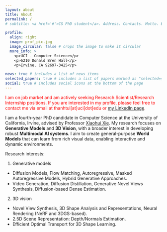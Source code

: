 ```yaml
---
layout: about
title: About
permalink: /
# subtitle: <a href='#'>CS PhD student</a>. Address. Contacts. Motto. Etc.

profile:
  align: right
  image: prof_pic.jpg
  image_circular: false # crops the image to make it circular
  more_info: >
    <p>UCI - Computer Science</p>
    <p>6210 Donald Bren Hall</p>
    <p>Irvine, CA 92697-3425</p>

news: true # includes a list of news items
selected_papers: true # includes a list of papers marked as "selected={true}"
social: true # includes social icons at the bottom of the page
---
```



<span style="color:red">I am on job market and am actively seeking Research Scientist/Research Internship positions. If you are interested in my profile, please feel free to contact me via email at thanhtul[at]uci[dot]edu or [my LinkedIn page](https://www.linkedin.com/in/thanh-tung-le-741668170/).</span>

I am a fourth-year PhD candidate in Computer Science at the University of California, Irvine, advised by Professor [Xiaohui Xie](https://uci-xie-lab.github.io/). My research focuses on **Generative Models** and **3D Vision**, with a broader interest in developing robust **Multimodal AI systems**. I aim to create general-purpose **World Models** that can learn from rich visual data, enabling interactive and dynamic environments.

<!-- I am a fourth-year PhD candidate in Computer Science, University of California Irvine (UCI) advised by Professor [Xiaohui Xie](https://uci-xie-lab.github.io/). My research interests are in Generative models and 3D. I am also interested in building multimodal AI systems that are robust. My goal is to build general purpose world models, in which AI systems learn from rich visual information, enabling interactive enviroments.

Currently, I am working on various computer vision, especially **3D vision**, and deep generative for 3D problems. Recently, I've spent a wonderful internship (Summer'24) at [Meta Reality Labs](https://about.meta.com/realitylabs/), working on neural rendering and polarization. -->

Research interests:

1. Generative models
- Diffusion Models, Flow Matching, Autoregressive, Masked Autoregressive Models, Hybrid Generative Approaches.
- Video Generation, Diffusion Distillation, Generative Novel Views Synthesis, Diffusion-based Dense Estimation. 

2. 3D vision
- Novel View Synthesis, 3D Shape Analysis and Representations, Neural Rendering (NeRF and 3DGS-based).
- 2.5D Scene Representation: Depth/Normals Estimation.
- Efficient Optimal Transport for 3D Shape Learning.



